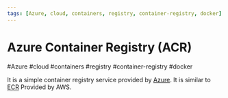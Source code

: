 ```yaml
---
tags: [Azure, cloud, containers, registry, container-registry, docker]
---
```

# Azure Container Registry (ACR)
#Azure #cloud #containers #registry #container-registry #docker 

It is a simple container registry service provided by [Azure](Cloud%20Computing/Azure/Azure.md). It is similar to [ECR](ECR) Provided by AWS.